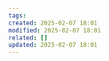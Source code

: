 ```yaml
---
tags: 
created: 2025-02-07 18:01
modified: 2025-02-07 18:01
related: []
updated: 2025-02-07 18:01
---
```


